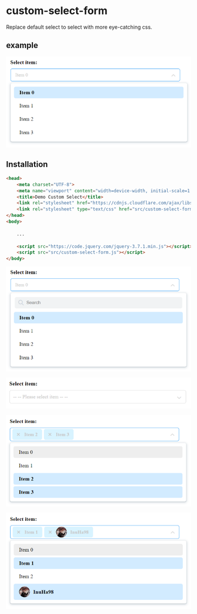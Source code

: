 # custom-select-form

Replace default select to select with more eye-catching css.

## example

![alt](https://raw.githubusercontent.com/InuHa98/custom-select-form/main/demo/1.png)

## Installation

```html
<head>
    <meta charset="UTF-8">
    <meta name="viewport" content="width=device-width, initial-scale=1.0">
    <title>Demo Custom Select</title>
    <link rel="stylesheet" href="https://cdnjs.cloudflare.com/ajax/libs/font-awesome/6.5.2/css/all.min.css" />
    <link rel="stylesheet" type="text/css" href="src/custom-select-form.css">
</head>
<body>

    ...
    
    <script src="https://code.jquery.com/jquery-3.7.1.min.js"></script>
    <script src="src/custom-select-form.js"></script>
</body>
```


![alt](https://raw.githubusercontent.com/InuHa98/custom-select-form/main/demo/2.png)

![alt](https://raw.githubusercontent.com/InuHa98/custom-select-form/main/demo/3.png)

![alt](https://raw.githubusercontent.com/InuHa98/custom-select-form/main/demo/4.png)

![alt](https://raw.githubusercontent.com/InuHa98/custom-select-form/main/demo/5.png)
